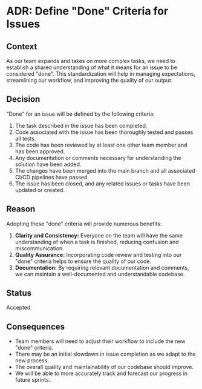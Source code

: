 # ADR: Define "Done" Criteria for Issues

## Context
As our team expands and takes on more complex tasks, we need to establish a shared understanding of what it means for an issue to be considered "done". This standardization will help in managing expectations, streamlining our workflow, and improving the quality of our output. 

## Decision
"Done" for an issue will be defined by the following criteria:

1. The task described in the issue has been completed.
2. Code associated with the issue has been thoroughly tested and passes all tests.
3. The code has been reviewed by at least one other team member and has been approved.
4. Any documentation or comments necessary for understanding the solution have been added.
5. The changes have been merged into the main branch and all associated CI/CD pipelines have passed.
6. The issue has been closed, and any related issues or tasks have been updated or created.

## Reason
Adopting these "done" criteria will provide numerous benefits:

1. **Clarity and Consistency:** Everyone on the team will have the same understanding of when a task is finished, reducing confusion and miscommunication.
2. **Quality Assurance:** Incorporating code review and testing into our "done" criteria helps to ensure the quality of our code.
3. **Documentation:** By requiring relevant documentation and comments, we can maintain a well-documented and understandable codebase.

## Status
Accepted

## Consequences

- Team members will need to adjust their workflow to include the new "done" criteria.
- There may be an initial slowdown in issue completion as we adapt to the new process.
- The overall quality and maintainability of our codebase should improve.
- We will be able to more accurately track and forecast our progress in future sprints.

